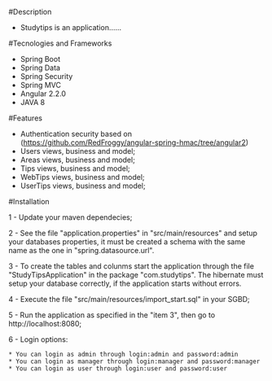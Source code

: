 
#Description
- Studytips is an application......

#Tecnologies and Frameworks
- Spring Boot
- Spring Data
- Spring Security
- Spring MVC
- Angular 2.2.0
- JAVA 8

#Features
- Authentication security based on (https://github.com/RedFroggy/angular-spring-hmac/tree/angular2)
- Users views, business and model;
- Areas views, business and model;
- Tips views, business and model;
- WebTips views, business and model;
- UserTips views, business and model;

#Installation

1 - Update your maven dependecies;

2 - See the file "application.properties" in "src/main/resources" and setup your databases properties, 
it must be created a schema with the same name as the one in "spring.datasource.url".

3 - To create the tables and colunms start the application through the file "StudyTipsApplication" in the package "com.studytips". 
The hibernate must setup your database correctly, if the application starts without errors. 

4 - Execute the file "src/main/resources/import_start.sql" in your SGBD;

5 - Run the application as specified in the "item 3", then go to http://localhost:8080;

6 - Login options:
	
	* You can login as admin through login:admin and password:admin
	* You can login as manager through login:manager and password:manager
	* You can login as user through login:user and password:user
	



